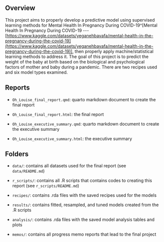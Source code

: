 ## Overview

This project aims to properly develop a predictive model using supervised learning methods for Mental Health In Pregnancy During COVID-19^[Mental Health In Pregnancy During COVID-19 --- [https://www.kaggle.com/datasets/yeganehbavafa/mental-health-in-the-pregnancy-during-the-covid-19](https://www.kaggle.com/datasets/yeganehbavafa/mental-health-in-the-pregnancy-during-the-covid-19)], then properly apply machine/statistical learning methods to address it. The goal of this project is to predict the weight of the baby at birth based on the biological and psychological factors of mother and baby during a pandemic. There are two recipes used and six model types examined. 

## Reports

- `Oh_Louise_final_report.qmd`: quarto markdown document to create the final report

- `Oh_Louise_final_report.html`: the final report

- `Oh_Louise_executive_summary.qmd`: quarto markdown document to create the executive summary

- `Oh_Louise_executive_summary.html`: the executive summary


## Folders

- `data/`: contains all datasets used for the final report (see `data/README.md`)

- `r_scripts/`: contains all .R scripts that contains codes to creating this report (see `r_scripts/README.md`)

- `recipes/`: contains .rda files with the saved recipes used for the models

- `results/`: contains fitted, resampled, and tuned models created from the .R scripts

- `analysis/`: contains .rda files with the saved model analysis tables and plots

- `memos/`: contains all progress memo reports that lead to the final project

